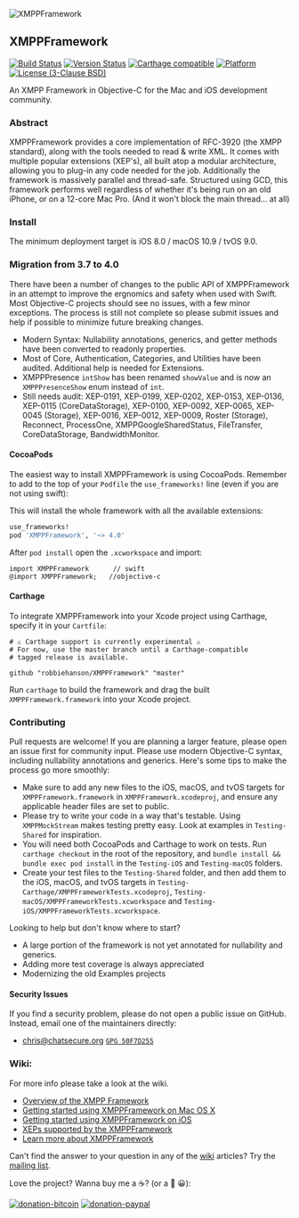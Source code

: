 
![XMPPFramework](xmppframework.png)

## XMPPFramework
[![Build Status](https://travis-ci.org/robbiehanson/XMPPFramework.svg?branch=master)](https://travis-ci.org/robbiehanson/XMPPFramework) [![Version Status](https://img.shields.io/cocoapods/v/XMPPFramework.svg?style=flat)](https://github.com/robbiehanson/XMPPFramework) [![Carthage compatible](https://img.shields.io/badge/Carthage-compatible-4BC51D.svg?style=flat)](https://github.com/Carthage/Carthage) [![Platform](https://img.shields.io/cocoapods/p/XMPPFramework.svg?style=flat)](https://cocoapods.org/?q=XMPPFramework) [![License (3-Clause BSD)](https://img.shields.io/badge/license-BSD%203--Clause-orange.svg?style=flat)](http://opensource.org/licenses/BSD-3-Clause)


An XMPP Framework in Objective-C for the Mac and iOS development community.

### Abstract
XMPPFramework provides a core implementation of RFC-3920 (the XMPP standard), along with the tools needed to read & write XML. It comes with multiple popular extensions (XEP's), all built atop a modular architecture, allowing you to plug-in any code needed for the job. Additionally the framework is massively parallel and thread-safe. Structured using GCD, this framework performs well regardless of whether it's being run on an old iPhone, or on a 12-core Mac Pro. (And it won't block the main thread... at all)

### Install

The minimum deployment target is iOS 8.0 / macOS 10.9 / tvOS 9.0.

### Migration from 3.7 to 4.0

There have been a number of changes to the public API of XMPPFramework in an attempt to improve the ergnomics and safety when used with Swift. Most Objective-C projects should see no issues, with a few minor exceptions. The process is still not complete so please submit issues and help if possible to minimize future breaking changes.

* Modern Syntax: Nullability annotations, generics, and getter methods have been converted to readonly properties.
* Most of Core, Authentication, Categories, and Utilities have been audited. Additional help is needed for Extensions.
* XMPPPresence `intShow` has been renamed `showValue` and is now an `XMPPPresenceShow` enum instead of `int`.
* Still needs audit: XEP-0191, XEP-0199, XEP-0202, XEP-0153, XEP-0136, XEP-0115 (CoreDataStorage), XEP-0100, XEP-0092, XEP-0065, XEP-0045 (Storage), XEP-0016, XEP-0012, XEP-0009, Roster (Storage), Reconnect, ProcessOne, XMPPGoogleSharedStatus, FileTransfer, CoreDataStorage, BandwidthMonitor.

#### CocoaPods

The easiest way to install XMPPFramework is using CocoaPods. Remember to add to the top of your `Podfile` the `use_frameworks!` line (even if you are not using swift):

This will install the whole framework with all the available extensions:

```ruby
use_frameworks!
pod 'XMPPFramework', '~> 4.0'
```

After `pod install` open the `.xcworkspace` and import:

```
import XMPPFramework      // swift
@import XMPPFramework;   //objective-c
```

#### Carthage

To integrate XMPPFramework into your Xcode project using Carthage, specify it in your `Cartfile`:

```
# ⚠️ Carthage support is currently experimental ⚠️
# For now, use the master branch until a Carthage-compatible
# tagged release is available.

github "robbiehanson/XMPPFramework" "master"

```

Run `carthage` to build the framework and drag the built `XMPPFramework.framework` into your Xcode project.

### Contributing

Pull requests are welcome! If you are planning a larger feature, please open an issue first for community input. Please use modern Objective-C syntax, including nullability annotations and generics. Here's some tips to make the process go more smoothly:

* Make sure to add any new files to the iOS, macOS, and tvOS targets for `XMPPFramework.framework` in `XMPPFramework.xcodeproj`, and ensure any applicable header files are set to public.
* Please try to write your code in a way that's testable. Using `XMPPMockStream` makes testing pretty easy. Look at examples in `Testing-Shared` for inspiration.
* You will need both CocoaPods and Carthage to work on tests. Run `carthage checkout` in the root of the repository, and `bundle install && bundle exec pod install` in the `Testing-iOS` and `Testing-macOS` folders.
* Create your test files to the `Testing-Shared` folder, and then add them to the iOS, macOS, and tvOS targets in `Testing-Carthage/XMPPFrameworkTests.xcodeproj`, `Testing-macOS/XMPPFrameworkTests.xcworkspace` and `Testing-iOS/XMPPFrameworkTests.xcworkspace`.

Looking to help but don't know where to start? 

* A large portion of the framework is not yet annotated for nullability and generics. 
* Adding more test coverage is always appreciated
* Modernizing the old Examples projects

#### Security Issues

If you find a security problem, please do not open a public issue on GitHub. Instead, email one of the maintainers directly:

* [chris@chatsecure.org](mailto:chris@chatsecure.org) [`GPG 50F7D255`](https://chatsecure.org/assets/pubkeys/50F7D255.asc)

### Wiki:
For more info please take a look at the wiki.

- [Overview of the XMPP Framework](https://github.com/robbiehanson/XMPPFramework/wiki/IntroToFramework)
- [Getting started using XMPPFramework on Mac OS X](https://github.com/robbiehanson/XMPPFramework/wiki/GettingStarted_Mac)
- [Getting started using XMPPFramework on iOS](https://github.com/robbiehanson/XMPPFramework/wiki/GettingStarted_iOS)
- [XEPs supported by the XMPPFramework](https://github.com/robbiehanson/XMPPFramework/wiki/XEPs)
- [Learn more about XMPPFramework](https://github.com/robbiehanson/XMPPFramework/wiki)


Can't find the answer to your question in any of the [wiki](https://github.com/robbiehanson/XMPPFramework/wiki) articles? Try the [mailing list](http://groups.google.com/group/xmppframework). 

Love the project? Wanna buy me a ☕️? (or a 🍺 😀):

[![donation-bitcoin](https://bitpay.com/img/donate-sm.png)](https://onename.com/robbiehanson)
[![donation-paypal](https://www.paypal.com/en_US/i/btn/btn_donate_SM.gif)](https://www.paypal.com/cgi-bin/webscr?cmd=_s-xclick&hosted_button_id=CV6XGZTPQU9HY)

